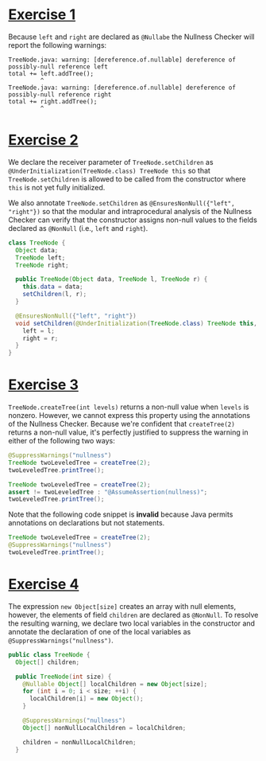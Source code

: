 # [Exercise 1](https://github.com/reprogrammer/tqi-study/wiki/Nullness-Checker-Tutorial#exercise-1)

Because `left` and `right` are declared as `@Nullabe` the Nullness Checker will report the following warnings:

```
TreeNode.java: warning: [dereference.of.nullable] dereference of possibly-null reference left
total += left.addTree();
         ^   
TreeNode.java: warning: [dereference.of.nullable] dereference of possibly-null reference right
total += right.addTree();
         ^ 
```

# [Exercise 2](https://github.com/reprogrammer/tqi-study/wiki/Nullness-Checker-Tutorial#exercise-2)

We declare the receiver parameter of `TreeNode.setChildren` as `@UnderInitialization(TreeNode.class) TreeNode this` so that `TreeNode.setChildren` is allowed to be called from the constructor where `this` is not yet fully initialized.

We also annotate `TreeNode.setChildren` as `@EnsuresNonNull({"left", "right"})` so that the modular and intraprocedural analysis of the Nullness Checker can verify that the constructor assigns non-null values to the fields declared as `@NonNull` (i.e., `left` and `right`).

```java
class TreeNode {
  Object data;
  TreeNode left;
  TreeNode right;

  public TreeNode(Object data, TreeNode l, TreeNode r) {
    this.data = data;
    setChildren(l, r);
  }

  @EnsuresNonNull({"left", "right"})
  void setChildren(@UnderInitialization(TreeNode.class) TreeNode this, TreeNode l, TreeNode r) {
    left = l;
    right = r;
  }
}
```

# [Exercise 3](https://github.com/reprogrammer/tqi-study/wiki/Nullness-Checker-Tutorial#exercise-3)

`TreeNode.createTree(int levels)` returns a non-null value when `levels` is nonzero. However, we cannot express this property using the annotations of the Nullness Checker. Because we're confident that `createTree(2)` returns a non-null value, it's perfectly justified to suppress the warning in either of the following two ways:

```java
@SuppressWarnings("nullness")
TreeNode twoLeveledTree = createTree(2);
twoLeveledTree.printTree();
```

```java
TreeNode twoLeveledTree = createTree(2);
assert != twoLeveledTree : "@AssumeAssertion(nullness)";
twoLeveledTree.printTree();
```

Note that the following code snippet is **invalid** because Java permits annotations on declarations but not statements.

```java
TreeNode twoLeveledTree = createTree(2);
@SuppressWarnings("nullness")
twoLeveledTree.printTree();
```

# [Exercise 4](https://github.com/reprogrammer/tqi-study/wiki/Nullness-Checker-Tutorial#exercise-4)

The expression `new Object[size]` creates an array with null elements, however, the elements of field `children` are declared as `@NonNull`. To resolve the resulting warning, we declare two local variables in the constructor and annotate the declaration of one of the local variables as `@SuppressWarnings("nullness")`.

```java
public class TreeNode {
  Object[] children;

  public TreeNode(int size) {
    @Nullable Object[] localChildren = new Object[size];
    for (int i = 0; i < size; ++i) {
      localChildren[i] = new Object();
    }

    @SuppressWarnings("nullness")
    Object[] nonNullLocalChildren = localChildren;

    children = nonNullLocalChildren;
  }
```